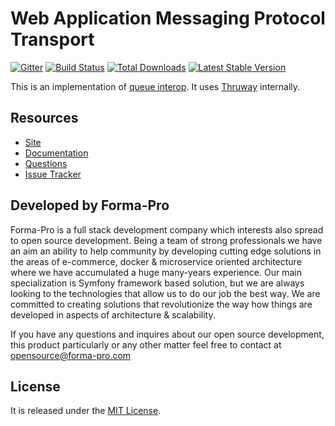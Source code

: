 # Web Application Messaging Protocol Transport

[![Gitter](https://badges.gitter.im/php-enqueue/Lobby.svg)](https://gitter.im/php-enqueue/Lobby)
[![Build Status](https://travis-ci.org/php-enqueue/wamp.png?branch=master)](https://travis-ci.org/php-enqueue/wamp)
[![Total Downloads](https://poser.pugx.org/enqueue/wamp/d/total.png)](https://packagist.org/packages/enqueue/wamp)
[![Latest Stable Version](https://poser.pugx.org/enqueue/wamp/version.png)](https://packagist.org/packages/enqueue/wamp)
 
This is an implementation of [queue interop](https://github.com/queue-interop/queue-interop). It uses [Thruway](https://github.com/voryx/Thruway) internally.  

## Resources

* [Site](https://enqueue.forma-pro.com/)
* [Documentation](https://github.com/php-enqueue/enqueue-dev/blob/master/docs/index.md)
* [Questions](https://gitter.im/php-enqueue/Lobby)
* [Issue Tracker](https://github.com/php-enqueue/enqueue-dev/issues)

## Developed by Forma-Pro

Forma-Pro is a full stack development company which interests also spread to open source development. 
Being a team of strong professionals we have an aim an ability to help community by developing cutting edge solutions in the areas of e-commerce, docker & microservice oriented architecture where we have accumulated a huge many-years experience. 
Our main specialization is Symfony framework based solution, but we are always looking to the technologies that allow us to do our job the best way. We are committed to creating solutions that revolutionize the way how things are developed in aspects of architecture & scalability.

If you have any questions and inquires about our open source development, this product particularly or any other matter feel free to contact at opensource@forma-pro.com

## License

It is released under the [MIT License](LICENSE).